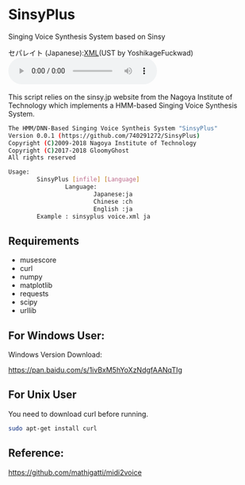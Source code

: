 # SinsyPlus
Singing Voice Synthesis System based on Sinsy

セパレイト (Japanese):[XML](https://raw.githubusercontent.com/740291272/SinsyPlus/win/demo/3.xml)(UST by YoshikageFuckwad)
<audio controls="controls">
  <source src="https://raw.githubusercontent.com/740291272/SinsyPlus/win/demo/3.ogg" type="audio/ogg" />
Please to <a href="http://gloomyghost.com/SinsyPlus/">project</a> page listen the demo!
</audio>
<br>
<br>
This script relies on the sinsy.jp website from the Nagoya Institute of Technology which implements a HMM-based Singing Voice Synthesis System.

```bash
The HMM/DNN-Based Singing Voice Syntheis System "SinsyPlus"
Version 0.0.1 (https://github.com/740291272/SinsyPlus)
Copyright (C)2009-2018 Nagoya Institute of Technology
Copyright (C)2017-2018 GloomyGhost
All rights reserved

Usage:
        SinsyPlus [infile] [Language]
                Language:
                        Japanese:ja
                        Chinese :ch
                        English :ja
        Example : sinsyplus voice.xml ja

```

## Requirements
- musescore
- curl
- numpy
- matplotlib
- requests
- scipy	
- urllib

## For Windows User:
Windows Version Download:

https://pan.baidu.com/s/1ivBxM5hYoXzNdgfAANqTIg

## For Unix User 
You need to download curl before running.
```bash
sudo apt-get install curl
```
## Reference:
https://github.com/mathigatti/midi2voice
